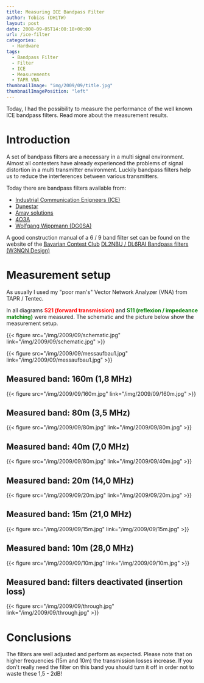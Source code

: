 ```yaml
---
title: Measuring ICE Bandpass Filter
author: Tobias (DH1TW)
layout: post
date: 2008-09-05T14:00:18+00:00
url: /ice-filter
categories:
  - Hardware
tags:
  - Bandpass Filter
  - Filter
  - ICE
  - Measurements
  - TAPR VNA
thumbnailImage: "img/2009/09/title.jpg"
thumbnailImagePosition: "left"
---
```


Today, I had the possibility to measure the performance of the well known ICE bandpass filters. Read more about the measurement results.
<!--more-->

# Introduction

A set of bandpass filters are a necessary in a multi signal environment. Almost all contesters have already experienced the problems of signal distortion in a multi transmitter environment. Luckily bandpass filters help us to reduce the interferences between various transmitters.

Today there are bandpass filters available from:

- [Industrial Communication Enigneers (ICE)](http://www.iceradioproducts.com/filtersrf.html)
- [Dunestar](http://www.dunestar.com/)
- [Array solutions](http://www.arraysolutions.com)
- [4O3A](http://www.4o3a.com)
- [Wolfgang Wippmann (DG0SA)](http://www.wolfgang-wippermann.de)

A good construction manual of a 6 / 9 band filter set can be found on the website of the [Bavarian Contest Club](http://www.bavarian-contest-club.de) [DL2NBU / DL6RAI Bandpass filters (W3NQN Design)](http://www.bavarian-contest-club.de/projects/bandpassfilter/100W-BP.pdf)

# Measurement setup

As usually I used my "poor man's" Vector Network Analyzer (VNA) from TAPR / Tentec.

In all diagrams <strong><span style="color: #ff0000;">S21 (forward transmission)</span></strong> and <span style="color: #008000;"><strong>S11 (reflexion / impedeance matching)</strong></span> were measured. The schematic and the picture below show the measurement setup.

{{< figure src="/img/2009/09/schematic.jpg" link="/img/2009/09/schematic.jpg" >}}

{{< figure src="/img/2009/09/messaufbau1.jpg" link="/img/2009/09/messaufbau1.jpg" >}}

## Measured band: 160m (1,8 MHz)

{{< figure src="/img/2009/09/160m.jpg" link="/img/2009/09/160m.jpg" >}}

## Measured band: 80m (3,5 MHz)

{{< figure src="/img/2009/09/80m.jpg" link="/img/2009/09/80m.jpg" >}}

## Measured band: 40m (7,0 MHz)

{{< figure src="/img/2009/09/80m.jpg" link="/img/2009/09/40m.jpg" >}}

## Measured band: 20m (14,0 MHz)

{{< figure src="/img/2009/09/20m.jpg" link="/img/2009/09/20m.jpg" >}}

## Measured band: 15m (21,0 MHz)

{{< figure src="/img/2009/09/15m.jpg" link="/img/2009/09/15m.jpg" >}}

## Measured band: 10m (28,0 MHz)

{{< figure src="/img/2009/09/10m.jpg" link="/img/2009/09/10m.jpg" >}}

## Measured band: filters deactivated (insertion loss)

{{< figure src="/img/2009/09/through.jpg" link="/img/2009/09/through.jpg" >}}

# Conclusions

The filters are well adjusted and perform as expected. Please note that on higher frequencies (15m and 10m) the transmission losses increase. If you don't really need the filter on this band you should turn it off in order not to waste these 1,5 - 2dB!